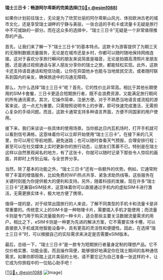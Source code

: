 **瑞士三日卡：畅游阿尔卑斯的完美选择[[TG💪+ @esim1088](https://t.me/s/esim1088)]**

如果你计划前往瑞士，无论是为了欣赏壮丽的阿尔卑斯山风光、体验欧洲古老的城市文化，还是享受瑞士湖畔的宁静与美丽，一张合适的手机卡或流量卡无疑是旅行中不可或缺的一部分。而在这众多的选择中，“瑞士三日卡”无疑是一个非常值得推荐的产品。

首先，让我们来了解一下“瑞士三日卡”的基本特点。这款卡为游客提供了为期三天的无限制数据流量服务，无论是在城市还是乡村，你都可以随时随地保持网络连接。这对于喜欢分享旅行瞬间的朋友来说简直是福音，无论是拍摄高清照片发朋友圈，还是通过视频通话与家人朋友分享你的瑞士之旅，都能轻松实现。此外，这款卡还支持语音通话和短信功能，让你在异国他乡也能与当地居民交流，或者随时联系到国内的亲友，确保旅途中的沟通无障碍。

那么，为什么选择“瑞士三日卡”呢？首先，它的性价比非常高。相比于其他长期使用的SIM卡套餐，三日卡更适合短期旅行者，既不会浪费资源，又能满足旅行期间的所有通讯需求。其次，它操作简单，注册方便。对于不熟悉当地语言或流程的游客来说，这一点尤为重要。只需按照说明书上的步骤，即可快速完成激活，无需担心复杂的手续问题。而且，这款卡通常支持多种语言界面，方便不同国家的用户使用。

接下来，我们来谈谈一些具体的使用场景。当你抵达日内瓦机场时，打开手机就可以看到信号满格，这意味着你可以立即开始使用“瑞士三日卡”。在接下来的几天里，你可以用它导航地图，避免迷路；也可以随时查看天气预报，合理安排行程；甚至可以在社交媒体上实时更新你的旅行动态，让朋友们羡慕不已。特别是在瑞士这样以自然景观闻名的地方，有了这张卡，你就可以随时记录下那些令人惊叹的画面，并即时上传到云端，与全世界分享。

当然，除了基本的功能之外，“瑞士三日卡”还有一些额外的优势。例如，它通常附带了丰富的增值服务，比如免费的WiFi热点共享、紧急求助热线等。这些服务在关键时刻能为你提供极大的便利和支持。另外，随着科技的发展，现在许多“瑞士三日卡”还兼容eSIM技术，这意味着你可以直接通过手机内的虚拟SIM卡进行激活，无需更换实体卡，极大地方便了携带。

值得一提的是，对于经常出国旅行的人来说，了解不同类型的手机卡和流量卡是非常重要的。传统意义上的SIM卡是一种物理卡片，需要插入手机才能使用；而流量卡则是专门用于购买流量服务的一种卡片，适合那些主要关注数据流量需求的用户。相比之下，eSIM卡则是一种更为先进的解决方案，它不需要实体卡槽，可以直接嵌入手机或其他智能设备中，具有更高的灵活性和便捷性。因此，在选择“瑞士三日卡”时，可以根据自己的实际需求来决定是否需要eSIM版本。

最后，总结一下，“瑞士三日卡”是一款专为短期旅行者量身定制的理想产品。它不仅价格实惠、功能全面，而且操作简便，能够很好地满足你在瑞士期间的各种通信需求。如果你即将踏上这片美丽的土地，请不要忘记为自己准备一张这样的卡，让它成为你旅程中的一位贴心助手吧！

[[TG💪+ @esim1088](https://t.me/s/esim1088) ![Image](https://i.postimg.cc/4NQfJmqS/Snipaste-2025-05-13-00-14-12.png)]